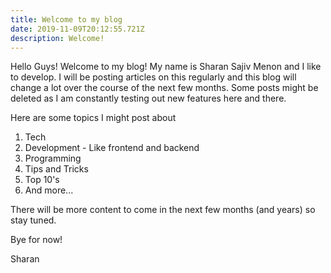 ```yaml
---
title: Welcome to my blog
date: 2019-11-09T20:12:55.721Z
description: Welcome!
---
```

Hello Guys! Welcome to my blog! My name is Sharan Sajiv Menon and I like to develop. I will be posting articles on this regularly and this blog will change a lot over the course of the next few months. Some posts might be deleted as I am constantly testing out new features here and there. 

Here are some topics I might post about

1. Tech
2. Development - Like frontend and backend 
3. Programming
4. Tips and Tricks
5. Top 10's
6. And more...

There will be more content to come in the next few months (and years) so stay tuned.

Bye for now!

Sharan
